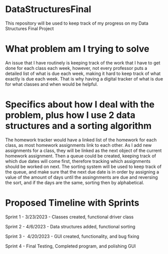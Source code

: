 # DataStructuresFinal
This repository will be used to keep track of my progress on my Data Structures Final Project

# What problem am I trying to solve
An issue that I have routinely is keeping track of the work that I have to get done for each class each week, however, not every professor puts a detailed list of what is due each week, making it hard to keep track of what exactly is due each week. That is why having a digital tracker of what is due for what classes and when would be helpful.

# Specifics about how I deal with the problem, plus how I use 2 data structures and a sorting algorithm
The homework tracker would have a linked list of the homework for each class, as most homework assignments link to each other. As I add new assignments for a class, they will be linked as the next object of the current homework assignment. Then a queue could be created, keeping track of which due dates will come first, therefore tracking which assignments should be worked on next. The sorting system will be used to keep track of the queue, and make sure that the next due date is in order by assigning a value of the amount of days until the assingnments are due and reversing the sort, and if the days are the same, sorting then by alphabetical.

# Proposed Timeline with Sprints
Sprint 1 - 3/23/2023 - Classes created, functional driver class

Sprint 2 - 4/6/2023 - Data structures added, functional sorting

Sprint 3 -  4/20/2023 - GUI created, functionality, and bug fixing

Sprint 4 - Final Testing, Completed program, and polishing GUI
